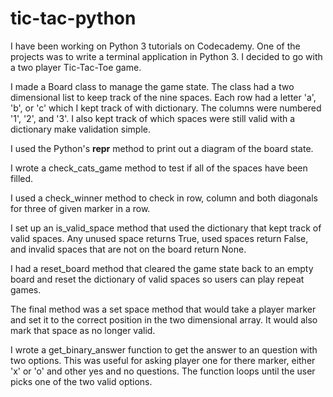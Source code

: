 # tic-tac-python

I have been working on Python 3 tutorials on Codecademy.
One of the projects was to write a terminal application in Python 3.
I decided to go with a two player Tic-Tac-Toe game.

I made a Board class to manage the game state.
The class had a two dimensional list to keep track of the nine spaces.
Each row had a letter 'a', 'b', or 'c' which I kept track of with dictionary.
The columns were numbered '1', '2', and '3'.
I also kept track of which spaces were still valid with a dictionary make
validation simple.

I used the Python's __repr__ method to print out a diagram of the board state.

I wrote a check_cats_game method to test if all of the spaces have been filled.

I used a check_winner method to check in row, column and both diagonals for
three of given marker in a row.

I set up an is_valid_space method that used the dictionary that kept track of
valid spaces. Any unused space returns True, used spaces return False, and
invalid spaces that are not on the board return None.

I had a reset_board method that cleared the game state back to an empty board
and reset the dictionary of valid spaces so users can play repeat games.

The final method was a set space method that would take a player marker and
set it to the correct position in the two dimensional array. It would also
mark that space as no longer valid.

I wrote a get_binary_answer function to get the answer to an question with two
options. This was useful for asking player one for there marker, either 'x' or
'o' and other yes and no questions. The function loops until the user picks
one of the two valid options.
